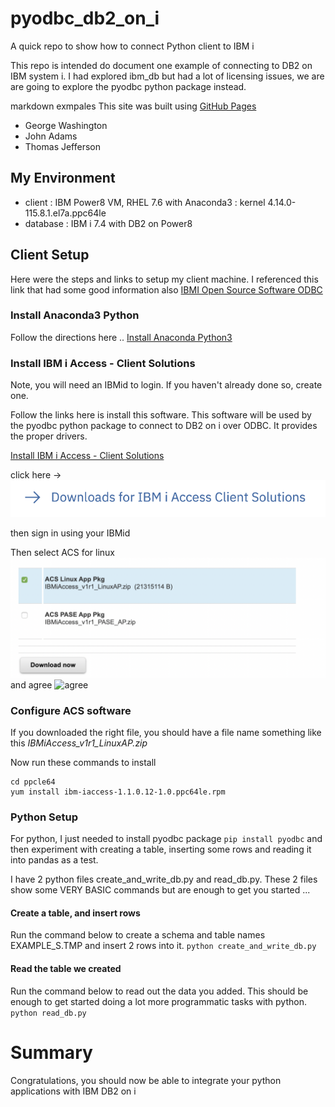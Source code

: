 # pyodbc_db2_on_i
A quick repo to show how to connect Python client to IBM i

This repo is intended do document one example of connecting to DB2 on IBM system i.  I had explored ibm_db but had a lot of licensing issues, we are are going to explore the pyodbc python package instead.

markdown exmpales
This site was built using [GitHub Pages](https://pages.github.com/)

- George Washington
- John Adams
- Thomas Jefferson
## My Environment
* client   : IBM Power8 VM, RHEL 7.6 with Anaconda3 : kernel 4.14.0-115.8.1.el7a.ppc64le
* database : IBM i 7.4 with DB2 on Power8

## Client Setup 
Here were the steps and links to setup my client machine.
I referenced this link that had some good information also [IBMI Open Source Software ODBC](https://github.com/IBM/ibmi-oss-examples/blob/master/odbc/odbc.md)



### Install Anaconda3 Python
Follow the directions here .. [Install Anaconda Python3](https://docs.anaconda.com/anaconda/install/linux-power8/)

### Install IBM i Access - Client Solutions
Note, you will need an IBMid to login.  If you haven't already done so, create one.

Follow the links here is install this software.  This software will be used by the pyodbc python package to connect to DB2 on i over ODBC.  It provides the proper drivers.

[Install IBM i Access - Client Solutions](https://www.ibm.com/support/pages/ibm-i-access-client-solutions)

click here -> ![Image description](images/download.png)

then sign in using your IBMid

Then select ACS for linux ![ACS](images/acs.png) and agree ![agree](agree.png)

### Configure ACS software

If you downloaded the right file, you should have a file name something like this *IBMiAccess_v1r1_LinuxAP.zip*

Now run these commands to install
```unzip IBMiAccess_v1r1_LinuxAP.zip
cd ppcle64
yum install ibm-iaccess-1.1.0.12-1.0.ppc64le.rpm
```

### Python Setup
For python, I just needed to install pyodbc package
```pip install pyodbc```
and then experiment with creating a table, inserting some rows and reading it into pandas as a test.

I have 2 python files create_and_write_db.py and read_db.py.   These 2 files show some VERY BASIC commands but are enough to get you started ...


#### Create a table, and insert rows
Run the command below to create a schema and table names EXAMPLE_S.TMP and insert 2 rows into it.
```python create_and_write_db.py  ```

#### Read the table we created 
Run the command below to read out the data you added.  This should be enough to get started doing a lot more programmatic tasks with python.
```python read_db.py ```

# Summary
Congratulations, you should now be able to integrate your python applications with IBM DB2 on i

